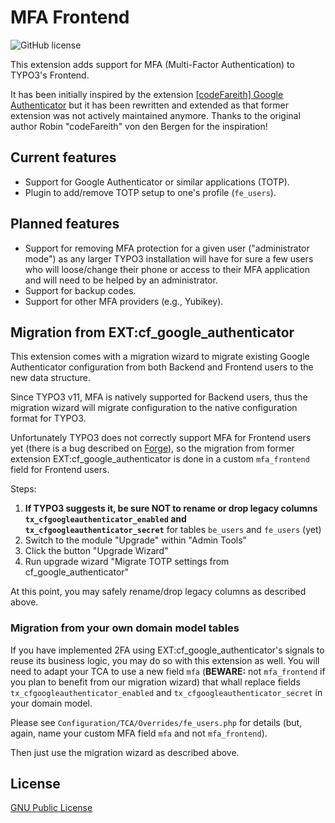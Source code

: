 # MFA Frontend

![GitHub license](https://img.shields.io/github/license/xperseguers/mfa_frontend.svg?style=flat-square&label=License)

This extension adds support for MFA (Multi-Factor Authentication) to TYPO3's
Frontend.

It has been initially inspired by the extension
[[codeFareith] Google Authenticator](https://extensions.typo3.org/extension/cf_google_authenticator)
but it has been rewritten and extended as that former extension was not
actively maintained anymore. Thanks to the original author
Robin "codeFareith" von den Bergen for the inspiration!

## Current features

- Support for Google Authenticator or similar applications (TOTP).
- Plugin to add/remove TOTP setup to one's profile (`fe_users`).

## Planned features

- Support for removing MFA protection for a given user ("administrator mode")
  as any larger TYPO3 installation will have for sure a few users who will
  loose/change their phone or access to their MFA application and will need to
  be helped by an administrator.
- Support for backup codes.
- Support for other MFA providers (e.g., Yubikey).

## Migration from EXT:cf_google_authenticator

This extension comes with a migration wizard to migrate existing
Google Authenticator configuration from both Backend and Frontend users to the
new data structure.

Since TYPO3 v11, MFA is natively supported for Backend users, thus the
migration wizard will migrate configuration to the native configuration format
for TYPO3.

Unfortunately TYPO3 does not correctly support MFA for Frontend users yet
(there is a bug described on [Forge](https://forge.typo3.org/issues/102081)), so
the migration from former extension EXT:cf_google_authenticator is done in a
custom `mfa_frontend` field for Frontend users.

Steps:

1. **If TYPO3 suggests it, be sure NOT to rename or drop legacy columns
   `tx_cfgoogleauthenticator_enabled` and `tx_cfgoogleauthenticator_secret`** for
   tables `be_users` and `fe_users` (yet)
2. Switch to the module "Upgrade" within "Admin Tools"
3. Click the button "Upgrade Wizard"
4. Run upgrade wizard "Migrate TOTP settings from cf_google_authenticator"

At this point, you may safely rename/drop legacy columns as described above.

### Migration from your own domain model tables

If you have implemented 2FA using EXT:cf_google_authenticator's signals
to reuse its business logic, you may do so with this extension as well. You
will need to adapt your TCA to use a new field `mfa` (**BEWARE:** not
`mfa_frontend` if you plan to benefit from our migration wizard) that whall
replace fields `tx_cfgoogleauthenticator_enabled` and
`tx_cfgoogleauthenticator_secret` in your domain model.

Please see `Configuration/TCA/Overrides/fe_users.php` for details (but, again,
name your custom MFA field `mfa` and not `mfa_frontend`).

Then just use the migration wizard as described above.

## License

[GNU Public License](https://opensource.org/license/gpl-3-0/)
